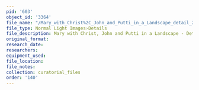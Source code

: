 ```yaml
---
pid: '603'
object_id: '3364'
file_name: "/Mary_with_Christ%2C_John_and_Putti_in_a_Landscape_detail_2.jpg"
file_type: Normal Light Images›Details
file_description: Mary with Christ, John and Putti in a Landscape - Detail 2
original_format:
research_date:
researchers:
equipment_used:
file_location:
file_notes:
collection: curatorial_files
order: '140'
---
```


